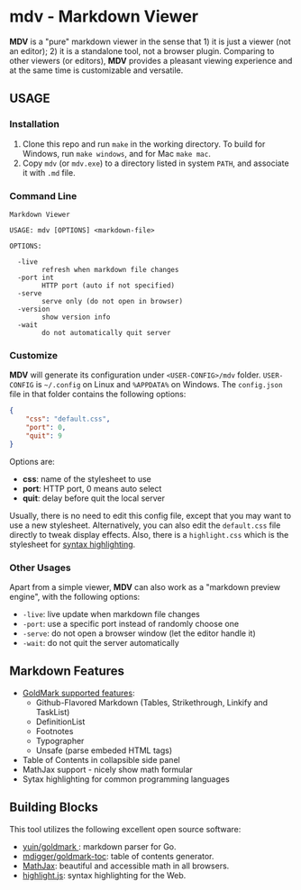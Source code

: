 # mdv - Markdown Viewer

**MDV** is a "pure" markdown viewer in the sense that 1) it is just a viewer (not an editor); 2) it is a standalone tool, not a browser plugin. Comparing to other viewers (or editors), **MDV** provides a pleasant viewing experience and at the same time is customizable and versatile.

## USAGE

### Installation

1. Clone this repo and run `make` in the working directory. To build for Windows, run `make windows`, and for Mac `make mac`.
1. Copy `mdv` (or `mdv.exe`) to a directory listed in system `PATH`, and associate it with `.md` file.

### Command Line

```none
Markdown Viewer

USAGE: mdv [OPTIONS] <markdown-file>

OPTIONS:

  -live
    	refresh when markdown file changes
  -port int
    	HTTP port (auto if not specified)
  -serve
    	serve only (do not open in browser)
  -version
    	show version info
  -wait
    	do not automatically quit server
```

### Customize

**MDV** will generate its configuration under `<USER-CONFIG>/mdv` folder. `USER-CONFIG` is `~/.config` on Linux and `%APPDATA%` on Windows. The `config.json` file in that folder contains the following options:

```json
{
    "css": "default.css",
    "port": 0,
    "quit": 9
}
```

Options are:

* **css**: name of the stylesheet to use
* **port**: HTTP port, 0 means auto select
* **quit**: delay before quit the local server

Usually, there is no need to edit this config file, except that you may want to use a new stylesheet. Alternatively, you can also edit the `default.css` file directly to tweak display effects. Also, there is a `highlight.css` which is the stylesheet for [syntax highlighting](https://highlightjs.org/).

### Other Usages

Apart from a simple viewer, **MDV** can also work as a "markdown preview engine", with the following options:

* `-live`: live update when markdown file changes
* `-port`: use a specific port instead of randomly choose one
* `-serve`: do not open a browser window (let the editor handle it)
* `-wait`: do not quit the server automatically

## Markdown Features

* [GoldMark supported features](https://github.com/yuin/goldmark):
  * Github-Flavored Markdown (Tables, Strikethrough, Linkify and TaskList)
  * DefinitionList
  * Footnotes
  * Typographer
  * Unsafe (parse embeded HTML tags)
* Table of Contents in collapsible side panel
* MathJax support - nicely show math formular
* Sytax highlighting for common programming languages

## Building Blocks

This tool utilizes the following excellent open source software:

* [yuin/goldmark ](https://github.com/yuin/goldmark): markdown parser for Go.
* [mdigger/goldmark-toc](https://github.com/mdigger/goldmark-toc): table of contents generator.
* [MathJax](https://www.mathjax.org/): beautiful and accessible math in all browsers. 
* [highlight.js](https://highlightjs.org/): syntax highlighting for the Web.
